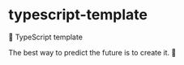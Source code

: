 # typescript-template

🌱 TypeScript template


<!-- INSPIRATIONAL_QUOTE_START -->
The best way to predict the future is to create it.
🦄
<!-- INSPIRATIONAL_QUOTE_END -->
